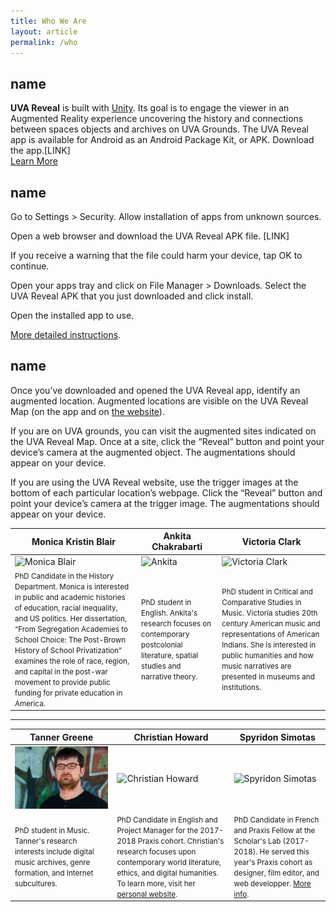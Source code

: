 ```yaml
---
title: Who We Are
layout: article
permalink: /who
---
```


<div id="page-wrapper">
      <!--[if lt IE 9]><div class="upgrade notice-warning"><strong>Your browser is quite old!</strong> Why not <a href="http://whatbrowser.org/">upgrade to a newer one</a> to better enjoy this site?</div><![endif]-->

<div class="tiles">

<div class="tile">
  <h2 class="post-title">name</h2>
  <p class="post-excerpt"><strong>UVA Reveal</strong> is built with <a href="https://unity.com/solutions/mobile-ar" target="_blank">Unity</a>. Its goal is to engage the viewer in an Augmented Reality experience uncovering the history and connections between spaces objects and archives on UVA Grounds. The UVA Reveal app is available for Android as an Android Package Kit, or APK. Download the app.[LINK] <br>
  <a href="http://reveal.scholarslab.org/about/" target="_blank">Learn More</a>
</div><!-- /.tile -->

<div class="tile">
  <h2 class="post-title">name</h2>
  <p class="post-excerpt">
<p class="post-excerpt">Go to Settings > Security. Allow installation of apps from unknown sources.</p>
<p class="post-excerpt">Open a web browser and download the UVA Reveal APK file. [LINK]</p>
<p class="post-excerpt">If you receive a warning that the file could harm your device, tap OK to continue.</p>
<p class="post-excerpt">Open your apps tray and click on File Manager > Downloads. Select the UVA Reveal APK that you just downloaded and click install.</p>
<p class="post-excerpt">Open the installed app to use.</p>
<p class="post-excerpt"><a href="https://www.wikihow.tech/Install-APK-Files-on-Android">More detailed instructions</a>.</p>
</div><!-- /.tile -->

<div class="tile">
  <h2 class="post-title">name</h2>
  <p class="post-excerpt">Once you’ve downloaded and opened the UVA Reveal app, identify an augmented location. Augmented locations are visible on the UVA Reveal Map (on the app and on <a href="{{ site.url }}/augmented-locations/" target="_blank">the website</a>).</p>
  <p class="post-excerpt">If you are on UVA grounds, you can visit the augmented sites indicated on the UVA Reveal Map. Once at a site, click the “Reveal” button and point your device’s camera at the augmented object. The augmentations should appear on your device.</p>
  <p class="post-excerpt">If you are using the UVA Reveal website, use the trigger images at the bottom of each particular location’s webpage. Click the “Reveal” button and point your device’s camera at the trigger image. The augmentations should appear on your device.</p>
</div><!-- /.tile -->

</div><!-- /.tiles -->




|Monica Kristin Blair|Ankita Chakrabarti|Victoria Clark|  
|---|---|---|
|![Monica Blair](http://scholarslab.org/wp-content/uploads/2017/09/20170829-_DSC0329.jpg)|![Ankita](http://scholarslab.org/wp-content/uploads/2017/09/20170911-_DSC0548.jpg)|![Victoria Clark](http://scholarslab.org/wp-content/uploads/2017/09/20170914-_DSC0597.jpg)   |   
|<small>PhD Candidate in the History Department. Monica is interested in public and academic histories of education, racial inequality, and US politics. Her dissertation, “From Segregation Academies to School Choice: The Post-Brown History of School Privatization” examines the role of race, region, and capital in the post-war movement to provide public funding for private education in America.</small>|<small>PhD student in English. Ankita's research focuses on contemporary postcolonial literature, spatial studies and narrative theory.</small>|<small>PhD student in Critical and Comparative Studies in Music. Victoria studies 20th century American music and representations of American Indians. She is interested in public humanities and how music narratives are presented in museums and institutions.</small>|

<hr>

<!--
### Monica Kristin Blair
![Monica Blair](http://scholarslab.org/wp-content/uploads/2017/09/20170829-_DSC0329.jpg)

Monica Kristin Blair is a PhD Candidate in the History Department at the University of Virginia. She is interested in public and academic histories of education, racial inequality,and US politics. Monica's dissertation, “From Segregation Academies to School Choice: The Post-Brown History of School Privatization” examines the role of race, region, and capital in the post-war movement to provide public funding for private education in America.

### Ankita Chakrabarti

![Ankita](http://scholarslab.org/wp-content/uploads/2017/09/20170911-_DSC0548.jpg)

Ankita Chakrabarti is a PhD student in the English Department at the University of Virginia. Her research focuses on contemporary postcolonial literature, spatial studies and narrative theory.

### Victoria Clark

![Victoria Clark](http://scholarslab.org/wp-content/uploads/2017/09/20170914-_DSC0597.jpg)

Victoria Clark is a PhD student in Critical and Comparative Studies in Music at the University of Virginia. She studies 20th century American music and representations of American Indians. She is interested in public humanities and how music narratives are presented in museums and institutions. -->


|Tanner Greene|Christian Howard|Spyridon Simotas|  
|---|---|---|
|![Tanner Greene](/images/tanner.jpg)|![Christian Howard](http://scholarslab.org/wp-content/uploads/2017/02/20170829-_DSC0281.jpg)|![Spyridon Simotas](http://scholarslab.org/wp-content/uploads/2017/09/20170829-_DSC0240.jpg) |   
|<small>PhD student in Music. Tanner's research interests include digital music archives, genre formation, and Internet subcultures.</small>|<small>PhD Candidate in English and Project Manager for the 2017-2018 Praxis cohort. Christian's research focuses upon contemporary world literature, ethics, and digital humanities. To learn more, visit her [personal website](https://christianhoward.org).</small>|<small>PhD Candidate in French and Praxis Fellow at the Scholar's Lab (2017-2018). He served this year's Praxis cohort as designer, film editor, and web developper. [More info](https://ss4ws.github.io/).</small>|


<!-- ### Tanner Greene

![Tanner Greene](images/tannerphoto.png)

Tanner Greene is a PhD student in the Music Department at the University of Virginia. His research interests include digital music archives, genre formation, and Internet subcultures.

### Christian Howard

![Christian Howard](http://scholarslab.org/wp-content/uploads/2017/02/20170829-_DSC0281.jpg)

Christian Howard is a PhD Candidate in English at the University of Virginia and the Project Manager for the 2017-2018 Praxis cohort. Her research focuses upon contemporary world literature, ethics, and digital humanities. To learn more, visit her [personal website](https://christianhoward.org).

### Spyridon Simotas -->

<!-- ![Spyridon Simotas](http://scholarslab.org/wp-content/uploads/2017/09/20170829-_DSC0240.jpg)

PhD Candidate in French, Praxis Fellow at the Scholar's Lab (2017-2018). [More info](https://ss4ws.github.io/). -->
